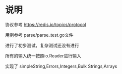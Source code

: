 # 说明
协议参考 https://redis.io/topics/protocol

用例参考 parse/parse_test.go文件

进行了初步测试，复杂测试还没有进行

所有的输入统一按照io.Reader进行输入

实现了 simpleString,Errors,Integers,Bulk Strings,Arrays